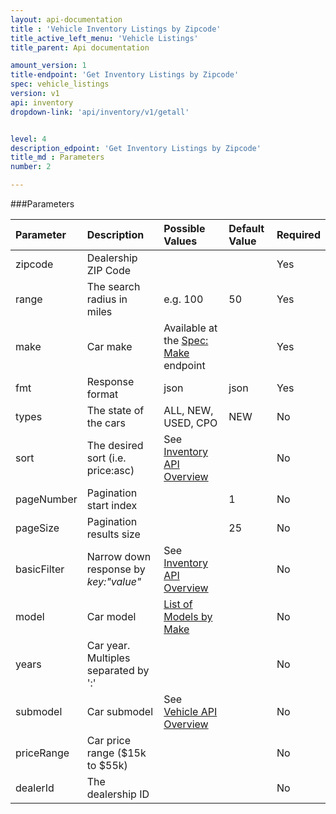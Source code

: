 ```yaml
---
layout: api-documentation
title : 'Vehicle Inventory Listings by Zipcode'
title_active_left_menu: 'Vehicle Listings'
title_parent: Api documentation

amount_version: 1
title-endpoint: 'Get Inventory Listings by Zipcode'
spec: vehicle_listings
version: v1
api: inventory
dropdown-link: 'api/inventory/v1/getall'


level: 4
description_edpoint: 'Get Inventory Listings by Zipcode'
title_md : Parameters
number: 2

---
```



###Parameters

| Parameter  	| Description                           | Possible Values   	| Default Value | Required |
|:--------------|:--------------------------------------|:----------------------|:------------- |:-------- |
| zipcode		| Dealership ZIP Code					|						| 		        | Yes      |
| range			| The search radius in miles			| e.g. 100              | 50 	        | Yes      |
| make | Car make | Available at the [Spec: Make](/api-documentation/vehicle/spec_make/v2/01_list_of_makes/api-description.html) endpoint | | Yes |
| fmt        	| Response format                       | json              	| json          | Yes      |
| types    		| The state of the cars		          	| ALL, NEW, USED, CPO 	| NEW           | No       |
| sort | The desired sort (i.e. price:asc) | See [Inventory API Overview](/api-documentation/inventory/vehicle_listings/v1/index.html) | | No |
| pageNumber	| Pagination start index				| 						| 1		        | No       |
| pageSize   	| Pagination results size 				| 						| 25	        | No       |
| basicFilter | Narrow down response by *key:"value"* | See [Inventory API Overview](/api-documentation/inventory/vehicle_listings/v1/index.html) | | No |
| model | Car model | [List of Models by Make](/api-documentation/vehicle/spec_model/v2/01_list_of_models/api-description.html) | | No |
| years			| Car year. Multiples separated by ':'	|						| 		        | No       |
| submodel | Car submodel | See [Vehicle API Overview](/api-documentation/vehicle/#static_datasets) | | No |
| priceRange	| Car price range ($15k to $55k)		|						| 		        | No       |
| dealerId 		| The dealership ID						| 						| 		        | No	   |
